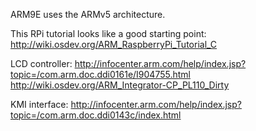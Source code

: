 ARM9E uses the ARMv5 architecture.

This RPi tutorial looks like a good starting point:
http://wiki.osdev.org/ARM_RaspberryPi_Tutorial_C

LCD controller:
http://infocenter.arm.com/help/index.jsp?topic=/com.arm.doc.ddi0161e/I904755.html
http://wiki.osdev.org/ARM_Integrator-CP_PL110_Dirty

KMI interface:
http://infocenter.arm.com/help/index.jsp?topic=/com.arm.doc.ddi0143c/index.html